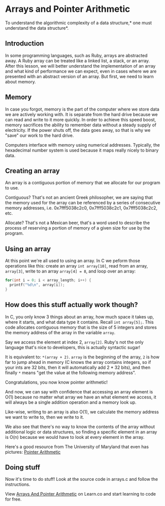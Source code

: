 # Arrays and Pointer Arithmetic

To understand the algorithmic complexity of a data structure,* one must understand the data structure*.

## Introduction

In some programming languages, such as Ruby, arrays are abstracted away. A Ruby array can be treated like a linked list, a stack, or an array. After this lesson, we will better understand the implementation of an array and what kind of performance we can expect, even in cases where we are presented with an abstract version of an array. 
But first, we need to learn about memory.

## Memory

In case you forgot, memory is the part of the computer where we store data we are actively working with. It is separate from the hard drive because we can read and write to it more quickly. In order to achieve this speed boost, memory sacrifices the ability to remember data without a steady supply of electricity. If the power shuts off, the data goes away, so that is why we "save" our work to the hard drive.

Computers interface with memory using numerical addresses. Typically, the hexadecimal number system is used because it maps really nicely to binary data.

## Creating an array

An array is a contiguous portion of memory that we allocate for our program to use.

Contiguous? That's not an ancient Greek philosopher, we are saying that the memory used for the array can be referenced by a series of consecutive memory addresses, i.e. 0x7fff5038c2c0, 0x7fff5038c2c1, 0x7fff5038c2c2, etc.

Allocate? That's not a Mexican beer, that's a word used to describe the process of reserving a portion of memory of a given size for use by the program.

## Using an array

At this point we're all used to using an array. In C we peform those operations like this: create an array `int array[10]`, read from an array, `array[3]`, write to an array `array[4] = 8`, and loop over an array:

```c
for(int i = 0; i < array_length; i++) {
  printf("%d\n", array[i]);
}
```

## How does this stuff actually work though?

In C, you only know 3 things about an array, how much space it takes up, where it starts, and what data type it contains. Recall `int array[5];`. This code allocates contiguous memory that is the size of 5 integers and stores the memory address of the array in the variable `array`.

Say we access the element at index 2, `array[2]`. Ruby's not the only language that's nice to developers, this is actually syntactic sugar!

It is equivalent to: `*(array + 2)`. `array` is the beginning of the array, `2` is how far to jump ahead in memory (C knows the array contains integers, so if your ints are 32 bits, then it will automatically add 2 * 32 bits), and then finally `*` means "get the value at the following memory address".

Congratulations, you now know pointer arithmetic!

And now, we can say with confidence that accessing an array element is O(1) because no matter what array we have an what element we access, it will always be a single addition operation and a memory look up.

Like-wise, writing to an array is also O(1), we calculate the memory address we want to write to, then we write to it.

We also see that there's no way to know the contents of the array without additional logic or data structures, so finding a specific element in an array is O(n) because we would have to look at every element in the array.

Here's a good resource from The University of Maryland that even has pictures: [Pointer Arithmetic](https://www.cs.umd.edu/class/sum2003/cmsc311/Notes/BitOp/Figs/arr2.png)

## Doing stuff

Now it's time to do stuff! Look at the source code in arrays.c and follow the instructions.

<p class='util--hide'>View <a href='https://learn.co/lessons/arrays-and-pointer-arithmetic'>Arrays And Pointer Arithmetic</a> on Learn.co and start learning to code for free.</p>

